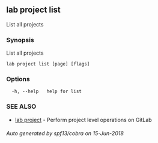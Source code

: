 ## lab project list

List all projects

### Synopsis

List all projects

```
lab project list [page] [flags]
```

### Options

```
  -h, --help   help for list
```

### SEE ALSO

* [lab project](lab_project.md)	 - Perform project level operations on GitLab

###### Auto generated by spf13/cobra on 15-Jun-2018
